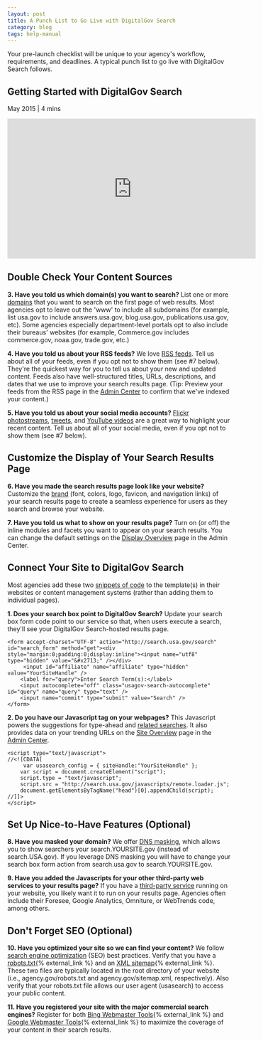 ```yaml
---
layout: post
title: A Punch List to Go Live with DigitalGov Search
category: blog
tags: help-manual
---
```

Your pre-launch checklist will be unique to your agency's workflow, requirements, and deadlines. A typical punch list to go live with DigitalGov Search follows.

## Getting Started with DigitalGov Search
May 2015 | 4 mins

<iframe width="560" height="315" src="https://www.youtube.com/embed/TnlpuudK_WY" frameborder="0" allowfullscreen></iframe>

## Double Check Your Content Sources

<i class="icon-check"></i> **3. Have you told us which domain(s) you want to search?** List one or more [domains](/manual/domains.html) that you want to search on the first page of web results. Most agencies opt to leave out the 'www' to include all subdomains (for example, list usa.gov to include answers.usa.gov, blog.usa.gov, publications.usa.gov, etc). Some agencies especially department-level portals opt to also include their bureaus' websites (for example, Commerce.gov includes commerce.gov, noaa.gov, trade.gov, etc.)

<i class="icon-check"></i> **4. Have you told us about your RSS feeds?** We love [RSS feeds](/manual/rss.html). Tell us about all of your feeds, even if you opt not to show them (see #7 below). They're the quickest way for you to tell us about your new and updated content. Feeds also have well-structured titles, URLs, descriptions, and dates that we use to improve your search results page. (Tip: Preview your feeds from the RSS page in the [Admin Center](https://search.usa.gov/sites/) to confirm that we've indexed your content.)

<i class="icon-check"></i> **5. Have you told us about your social media accounts?** [Flickr photostreams](/manual/flickr.html), [tweets](/manual/twitter.html), and [YouTube videos](/manual/youtube.html) are a great way to highlight your recent content. Tell us about all of your social media, even if you opt not to show them (see #7 below).

## Customize the Display of Your Search Results Page

<i class="icon-check"></i> **6. Have you made the search results page look like your website?** Customize the [brand](/manual/brand.html) (font, colors, logo, favicon, and navigation links) of your search results page to create a seamless experience for users as they search and browse your website.

<i class="icon-check"></i> **7. Have you told us what to show on your results page?** Turn on (or off) the inline modules and facets you want to appear on your search results. You can change the default settings on the [Display Overview](/manual/display-overview.html) page in the Admin Center.

## Connect Your Site to DigitalGov Search

Most agencies add these two [snippets of code](/manual/code.html) to the template(s) in their websites or content management systems (rather than adding them to individual pages).

<i class="icon-check"></i> **1. Does your search box point to DigitalGov Search?** Update your search box form code point to our service so that, when users execute a search, they'll see your DigitalGov Search-hosted results page.

	<form accept-charset="UTF-8" action="http://search.usa.gov/search" id="search_form" method="get"><div style="margin:0;padding:0;display:inline"><input name="utf8" type="hidden" value="&#x2713;" /></div>
		 <input id="affiliate" name="affiliate" type="hidden" value="YourSiteHandle" />
	 	<label for="query">Enter Search Term(s):</label>
	 	<input autocomplete="off" class="usagov-search-autocomplete" id="query" name="query" type="text" />
	 	<input name="commit" type="submit" value="Search" />
	</form>

<i class="icon-check"></i> **2. Do you have our Javascript tag on your webpages?** This Javascript powers the suggestions for type-ahead and [related searches](/manual/display-overview.html). It also provides data on your trending URLs on the [Site Overview](/manual/site-overview.html) page in the [Admin Center](https://search.usa.gov/sites/).

	<script type="text/javascript">
	//<![CDATA[
		 var usasearch_config = { siteHandle:"YourSiteHandle" };
	 	var script = document.createElement("script");
	 	script.type = "text/javascript";
	 	script.src = "http://search.usa.gov/javascripts/remote.loader.js";
	 	document.getElementsByTagName("head")[0].appendChild(script);
	//]]>
	</script>

## Set Up Nice-to-Have Features (Optional)

<i class="icon-check"></i> **8. Have you masked your domain?** We offer [DNS masking](/manual/cname.html), which allows you to show searchers your search.YOURSITE.gov (instead of search.USA.gov). If you leverage DNS masking you will have to change your search box form action from search.usa.gov to search.YOURSITE.gov.

<i class="icon-check"></i> **9. Have you added the Javascripts for your other third-party web services to your results page?** If you have a [third-party service](/manual/third-party.html) running on your website, you likely want it to run on your results page. Agencies often include their Foresee, Google Analytics, Omniture, or WebTrends code, among others.

## Don't Forget SEO (Optional)

<i class="icon-check"></i> **10. Have you optimized your site so we can find your content?** We follow [search engine optimization](http://www.digitalgov.gov/2013/05/31/four-steps-to-achieve-good-seo/) (SEO) best practices. Verify that you have a [robots.txt](http://www.robotstxt.org){% external_link %} and an [XML sitemap](http://www.sitemaps.org){% external_link %}. These two files are typically located in the root directory of your website (i.e., agency.gov/robots.txt and agency.gov/sitemap.xml, respectively). Also verify that your robots.txt file allows our user agent (usasearch) to access your public content.

<i class="icon-check"></i> **11. Have you registered your site with the major commercial search engines?** Register for both [Bing Webmaster Tools](http://www.bing.com/toolbox/webmaster){% external_link %} and [Google Webmaster Tools](https://www.google.com/webmasters/tools/home?hl=en){% external_link %} to maximize the coverage of your content in their search results.
